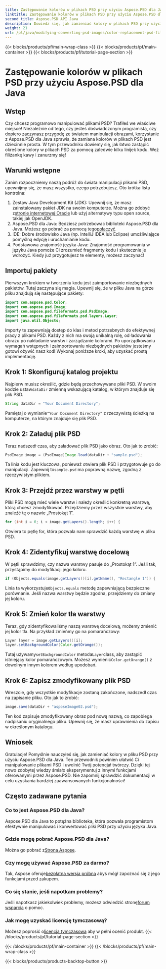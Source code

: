 ```yaml
---
title: Zastępowanie kolorów w plikach PSD przy użyciu Aspose.PSD dla Java
linktitle: Zastępowanie kolorów w plikach PSD przy użyciu Aspose.PSD dla Java
second_title: Aspose.PSD API Java
description: Dowiedz się, jak zamieniać kolory w plikach PSD przy użyciu Aspose.PSD dla Java. Postępuj zgodnie z tym prostym przewodnikiem krok po kroku, aby efektywnie manipulować obrazami.
weight: 21
url: /pl/java/modifying-converting-psd-images/color-replacement-psd-files/
---
```


{{< blocks/products/pf/main-wrap-class >}}
{{< blocks/products/pf/main-container >}}
{{< blocks/products/pf/tutorial-page-section >}}

# Zastępowanie kolorów w plikach PSD przy użyciu Aspose.PSD dla Java

## Wstęp
Czy chcesz programowo manipulować plikami PSD? Trafiłeś we właściwe miejsce! Niezależnie od tego, czy jesteś doświadczonym programistą, czy dopiero zaczynasz przygodę ze światem manipulacji obrazami, korzystanie z Aspose.PSD dla Java sprawia, że zamiana kolorów w plikach PSD jest dziecinnie prosta. W tym przewodniku dowiemy się, jak łatwo zastąpić określone kolory w plikach PSD za pomocą zaledwie kilku linijek kodu. Weź filiżankę kawy i zanurzmy się!
## Warunki wstępne
Zanim rozpoczniemy naszą podróż do świata manipulacji plikami PSD, upewnijmy się, że masz wszystko, czego potrzebujesz. Oto krótka lista kontrolna:
1.  Zestaw Java Development Kit (JDK): Upewnij się, że masz zainstalowany pakiet JDK na swoim komputerze. Można go zdobyć z[stronie internetowej Oracle](https://www.oracle.com/java/technologies/javase-jdk11-downloads.html) lub użyj alternatywy typu open source, takiej jak OpenJDK.
2.  Aspose.PSD dla Java: Będziesz potrzebować biblioteki Aspose.PSD dla Java. Możesz go pobrać za pomocą tego[połączyć](https://releases.aspose.com/psd/java/).
3. IDE: Dobre środowisko Java (np. IntelliJ IDEA lub Eclipse) umożliwiające pomyślną edycję i uruchamianie kodu.
4. Podstawowa znajomość języka Java: Znajomość programowania w języku Java pomoże Ci zrozumieć fragmenty kodu i skutecznie je wdrożyć.
Kiedy już przygotujesz te elementy, możesz zaczynać!
## Importuj pakiety
Pierwszym krokiem w tworzeniu kodu jest zaimportowanie niezbędnych pakietów. Tutaj zaczyna się magia. Upewnij się, że w pliku Java na górze pliku znajdują się następujące pakiety:
```java
import com.aspose.psd.Color;
import com.aspose.psd.Image;
import com.aspose.psd.fileformats.psd.PsdImage;
import com.aspose.psd.fileformats.psd.layers.Layer;
import java.util.Objects;
```
Importy te zapewniają dostęp do klas i metod potrzebnych do efektywnej pracy z plikami PSD. Każdy z nich ma swoją unikalną rolę, od ładowania obrazu po nakładanie warstw i zarządzanie kolorami.
Po uporządkowaniu wymagań wstępnych i zaimportowaniu niezbędnych pakietów jesteśmy gotowi ożywić nasz kod! Wykonaj poniższe kroki, aby uzyskać prostą implementację.
## Krok 1: Skonfiguruj katalog projektu
 Najpierw musisz określić, gdzie będą przechowywane pliki PSD. W swoim kodzie ustaw`dataDir` zmienną wskazującą katalog, w którym znajduje się plik PSD.
```java
String dataDir = "Your Document Directory";
```
 Pamiętaj o wymianie`"Your Document Directory"` z rzeczywistą ścieżką na komputerze, na którym znajduje się plik PSD.
## Krok 2: Załaduj plik PSD
Teraz nadszedł czas, aby załadować plik PSD jako obraz. Oto jak to zrobić:
```java
PsdImage image = (PsdImage)Image.load(dataDir + "sample.psd");
```
 Ta linia kodu jest kluczowa, ponieważ otwiera plik PSD i przygotowuje go do manipulacji. Zapewnij to`sample.psd` ma poprawną nazwę, zgodną z rzeczywistym plikiem.
## Krok 3: Przejdź przez warstwy w pętli
Pliki PSD mogą mieć wiele warstw i należy określić konkretną warstwę, którą chcesz zmodyfikować. Przejdziemy przez wszystkie warstwy, aby znaleźć tę o nazwie „Prostokąt 1”.
```java
for (int i = 0; i < image.getLayers().length; i++) {
```
Otwiera to pętlę for, która pozwala nam sprawdzić każdą warstwę w pliku PSD.
## Krok 4: Zidentyfikuj warstwę docelową
W pętli sprawdzimy, czy nazwa warstwy pasuje do „Prostokąt 1”. Jeśli tak, przystąpimy do modyfikacji jego koloru.
```java
if (Objects.equals(image.getLayers()[i].getName(), "Rectangle 1")) {
```
 Linia ta wykorzystuje`Objects.equals` metodę zapewniającą bezpieczne porównanie. Jeśli nazwa warstwy będzie zgodna, przejdziemy do zmiany jej koloru.
## Krok 5: Zmień kolor tła warstwy
Teraz, gdy zidentyfikowaliśmy naszą warstwę docelową, możemy zmienić jej kolor tła. Na przykład zmieńmy go na pomarańczowy:
```java
Layer layer = image.getLayers()[i];
layer.setBackgroundColor(Color.getOrange());
```
 Tutaj używamy`setBackgroundColor` metoda`Layer`class, aby zastąpić istniejący kolor pomarańczowym. Możesz wymienić`Color.getOrange()` z dowolnym innym kolorem według upodobań.
## Krok 6: Zapisz zmodyfikowany plik PSD
Wreszcie, gdy wszystkie modyfikacje zostaną zakończone, nadszedł czas na zapisanie pliku. Oto jak to zrobić:
```java
image.save(dataDir + "asposeImage02.psd");
```
Ten kod zapisuje zmodyfikowany obraz pod nową nazwą, co zapobiega nadpisaniu oryginalnego pliku. Upewnij się, że masz uprawnienia do zapisu w określonym katalogu.
## Wniosek
Gratulacje! Pomyślnie nauczyłeś się, jak zamieniać kolory w pliku PSD przy użyciu Aspose.PSD dla Java. Ten przewodnik powinien ułatwić Ci manipulowanie plikami PSD i uwolnić Twój potencjał twórczy. Dzięki tej nowo zdobytej wiedzy śmiało eksperymentuj z innymi funkcjami oferowanymi przez Aspose.PSD. Nie zapomnij sprawdzić dokumentacji w celu uzyskania bardziej zaawansowanych funkcjonalności!
## Często zadawane pytania
### Co to jest Aspose.PSD dla Java?
Aspose.PSD dla Java to potężna biblioteka, która pozwala programistom efektywnie manipulować i konwertować pliki PSD przy użyciu języka Java.
### Gdzie mogę pobrać Aspose.PSD dla Java?
 Można go pobrać z[Strona Aspose](https://releases.aspose.com/psd/java/).
### Czy mogę używać Aspose.PSD za darmo?
 Tak, Aspose oferuje[bezpłatna wersja próbna](https://releases.aspose.com/) abyś mógł zapoznać się z jego funkcjami przed zakupem.
### Co się stanie, jeśli napotkam problemy?
 Jeśli napotkasz jakiekolwiek problemy, możesz odwiedzić stronę[forum wsparcia](https://forum.aspose.com/c/psd/34) o pomoc.
### Jak mogę uzyskać licencję tymczasową?
 Możesz poprosić o[licencja tymczasowa](https://purchase.aspose.com/temporary-license/) aby w pełni ocenić produkt.
{{< /blocks/products/pf/tutorial-page-section >}}

{{< /blocks/products/pf/main-container >}}
{{< /blocks/products/pf/main-wrap-class >}}

{{< blocks/products/products-backtop-button >}}
